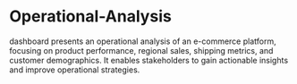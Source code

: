 # Operational-Analysis
dashboard presents an operational analysis of an e-commerce platform, focusing on product performance, regional sales, shipping metrics, and customer demographics. It enables stakeholders to gain actionable insights and improve operational strategies.

